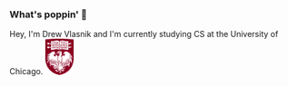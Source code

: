 ### What's poppin' 👋

<p align=left>
    Hey, I'm Drew Vlasnik and I'm currently studying
CS at the University of Chicago.
    <img src="/assets/maroon-shield.png" alt="UChicago Logo" width="50"/>
</p>

<!--
**drewvlaz/drewvlaz** is a ✨ _special_ ✨ repository because its `README.md` (this file) appears on your GitHub profile.

Here are some ideas to get you started:

- 🔭 I’m currently working on ...
- 🌱 I’m currently learning ...
- 👯 I’m looking to collaborate on ...
- 🤔 I’m looking for help with ...
- 💬 Ask me about ...
- 📫 How to reach me: ...
- 😄 Pronouns: ...
- ⚡ Fun fact: ...
-->
